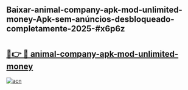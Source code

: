 ## Baixar-animal-company-apk-mod-unlimited-money-Apk-sem-anúncios-desbloqueado-completamente-2025-#x6p6z

# <h2><a href="https://ainizakaria.my?title=animal-company-apk-mod-unlimited-money&ref=22M">🔗👉 🔴 animal-company-apk-mod-unlimited-money</a></h2>

[![acn](https://github.com/user-attachments/assets/0f9c940e-d8b0-45ae-aac7-cd30a18b3e1c)](https://ainizakaria.my?title=animal-company-apk-mod-unlimited-money&ref=22M)

